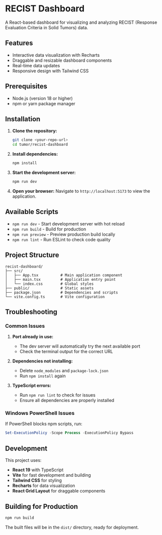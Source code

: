 # RECIST Dashboard

A React-based dashboard for visualizing and analyzing RECIST (Response Evaluation Criteria in Solid Tumors) data.

## Features

- Interactive data visualization with Recharts
- Draggable and resizable dashboard components
- Real-time data updates
- Responsive design with Tailwind CSS

## Prerequisites

- Node.js (version 18 or higher)
- npm or yarn package manager

## Installation

1. **Clone the repository:**
   ```bash
   git clone <your-repo-url>
   cd tumor/recist-dashboard
   ```

2. **Install dependencies:**
   ```bash
   npm install
   ```

3. **Start the development server:**
   ```bash
   npm run dev
   ```

4. **Open your browser:**
   Navigate to `http://localhost:5173` to view the application.

## Available Scripts

- `npm run dev` - Start development server with hot reload
- `npm run build` - Build for production
- `npm run preview` - Preview production build locally
- `npm run lint` - Run ESLint to check code quality

## Project Structure

```
recist-dashboard/
├── src/
│   ├── App.tsx          # Main application component
│   ├── main.tsx         # Application entry point
│   └── index.css        # Global styles
├── public/              # Static assets
├── package.json         # Dependencies and scripts
└── vite.config.ts       # Vite configuration
```

## Troubleshooting

### Common Issues

1. **Port already in use:**
   - The dev server will automatically try the next available port
   - Check the terminal output for the correct URL

2. **Dependencies not installing:**
   - Delete `node_modules` and `package-lock.json`
   - Run `npm install` again

3. **TypeScript errors:**
   - Run `npm run lint` to check for issues
   - Ensure all dependencies are properly installed

### Windows PowerShell Issues

If PowerShell blocks npm scripts, run:
```powershell
Set-ExecutionPolicy -Scope Process -ExecutionPolicy Bypass
```

## Development

This project uses:
- **React 19** with TypeScript
- **Vite** for fast development and building
- **Tailwind CSS** for styling
- **Recharts** for data visualization
- **React Grid Layout** for draggable components

## Building for Production

```bash
npm run build
```

The built files will be in the `dist/` directory, ready for deployment.

